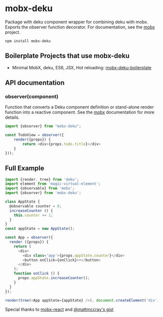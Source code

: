 # mobx-deku
Package with deku component wrapper for combining deku with mobx. Exports the observer function decorator. For documentation, see the [mobx](https://github.com/mobxjs/mobx) project.

`npm install mobx-deku`

## Boilerplate Projects that use mobx-deku
* Minimal MobX, deku, ES6, JSX, Hot reloading: [mobx-deku-boilerplate](https://github.com/orrybaram/mobx-deku-boilerplate)

## API documentation

### observer(component)

Function that converts a Deku component definition or stand-alone render function into a reactive component.
See the [mobx](https://mobxjs.github.io/mobx/refguide/observer-component.html) documentation for more details.

```javascript
import {observer} from "mobx-deku";

const TodoView = observer({
    render({props}) {
        return <div>{props.todo.title}</div>
    }
}));

```

## Full Example
```js
import {render, tree} from 'deku';
import element from 'magic-virtual-element';
import {observable} from 'mobx';
import {observer} from 'mobx-deku';

class AppState {
  @observable counter = 0;
  increaseCounter () {
    this.counter += 1;
  }
}
const appState = new AppState();

const App = observer({
  render ({props}) {
    return (
      <div>
        <div class='app'>{props.appState.counter}</div>
        <button onClick={onClick}>+</button>
      </div>
    );
    function onClick () {
      props.appState.increaseCounter();
    }
  }
});

render(tree(<App appState={appState} />), document.createElement('div'));
```

Special thanks to [mobx-react](https://github.com/mobxjs/mobx-react/blob/master/index.js) and [@mattmccray's gist](https://gist.github.com/mattmccray/d8740ea97013c7505a9b)